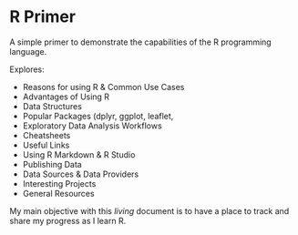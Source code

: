 # R Primer 

A simple primer to demonstrate the capabilities of the R programming language. 

Explores:
  * Reasons for using R & Common Use Cases 
  * Advantages of Using R 
  * Data Structures 
  * Popular Packages (dplyr, ggplot, leaflet, 
  * Exploratory Data Analysis Workflows 
  * Cheatsheets
  * Useful Links 
  * Using R Markdown & R Studio 
  * Publishing Data 
  * Data Sources & Data Providers 
  * Interesting Projects 
  * General Resources 
 
 My main objective with this *living* document is to have a place to track and share my progress as I learn R. 
 
 
